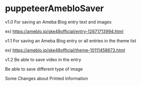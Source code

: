 # puppeteerAmebloSaver

v1.0
For saving an Ameba Blog entry text and images

ex) https://ameblo.jp/ske48official/entry-12671713994.html

v1.1
For saving an Ameba Blog entry or all entries in the theme list

ex) https://ameblo.jp/ske48official/theme-10111458673.html

v1.2
Be able to save video in the entry

Be able to save different type of image

Some Changes about Printed information 
